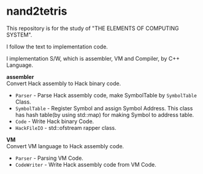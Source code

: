 # nand2tetris

This repository is for the study of "THE ELEMENTS OF COMPUTING SYSTEM".

I follow the text to implementation code.

I implementation S/W, which is assembler, VM and Compiler, by C++ Language.


**assembler**  
Convert Hack assembly to Hack binary code.
- `Parser` - Parse Hack assembly code, make SymbolTable by `SymbolTable` Class.
- `SymbolTable` - Register Symbol and assign Symbol Address. This class has hash table(by using std::map) for making Symbol to address table.
- `Code` - Write Hack binary Code.
- `HackFileIO` - std::ofstream rapper class.

**VM**  
Convert VM language to Hack assembly code.
- `Parser` - Parsing VM Code.
- `CodeWriter` - Write Hack assembly code from VM Code.